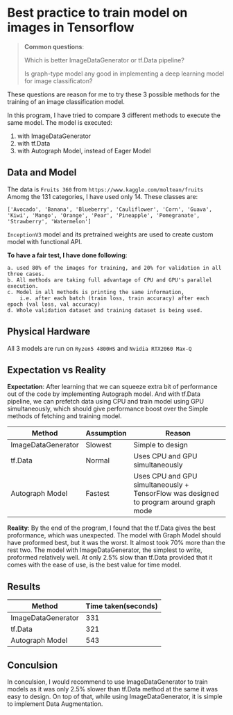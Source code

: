 # Best practice to train model on images in Tensorflow
> **Common questions**:
>
> Which is better ImageDataGenerator or tf.Data pipeline?
> 
> Is graph-type model any good in implementing a deep learning model for image classificaton?

These questions are reason for me to try these 3 possible methods for the training of an image classification model.

In this program, I have tried to compare 3 different methods to execute the same model. The model is executed:
1. with ImageDataGenerator
2. with tf.Data
3. with Autograph Model, instead of Eager Model

## Data and Model

The data is `Fruits 360` from `https://www.kaggle.com/moltean/fruits`
Amomg the 131 categories, I have used only 14. These classes are: 
```
['Avocado', 'Banana', 'Blueberry', 'Cauliflower', 'Corn', 'Guava', 'Kiwi', 'Mango', 'Orange', 'Pear', 'Pineapple', 'Pomegranate', 'Strawberry', 'Watermelon']
```

`InceptionV3` model and its pretrained weights are used to create custom model with functional API.

**To have a fair test, I have done following**:

    a. used 80% of the images for training, and 20% for validation in all three cases.
    b. All methods are taking full advantage of CPU and GPU's parallel execution.
    c. Model in all methods is printing the same information, 
        i.e. after each batch (train loss, train accuracy) after each epoch (val loss, val accuracy)
    d. Whole validation dataset and training dataset is being used.

## Physical Hardware
All 3 models are run on `Ryzen5 4800HS` and `Nvidia RTX2060 Max-Q`

## Expectation vs Reality

**Expectation**: 
After learning that we can squeeze extra bit of performance out of the code by implementing Autograph model. 
And with tf.Data pipeline, we can prefetch data using CPU and train model using GPU simultaneously, which should give performance boost over the Simple methods of fetching and training model.

| Method | Assumption | Reason |
|---|---|---|
| ImageDataGenerator | Slowest | Simple to design |
| tf.Data | Normal | Uses CPU and GPU simultaneously |
| Autograph Model | Fastest | Uses CPU and GPU simultaneously + TensorFlow was designed to program around graph mode |

**Reality**:
By the end of the program, I found that the tf.Data gives the best proformance, which was unexpected. 
The model with Graph Model should have proformed best, but it was the worst. It almost took 70% more than the rest two.
The model with ImageDataGenerator, the simplest to write, proformed relatively well. At only 2.5% slow than tf.Data provided that it comes with the ease of use, is the best value for time model.

## Results
| Method | Time taken(seconds) |
|---|---|
| ImageDataGenerator | 331 |
| tf.Data | 321 |
| Autograph Model | 543 |

## Conculsion
In conculsion, I would recommend to use ImageDataGenerator to train models as it was only 2.5% slower than tf.Data method at the same it was easy to design.
On top of that, while using ImageDataGenerator, it is simple to implement Data Augmentation.

